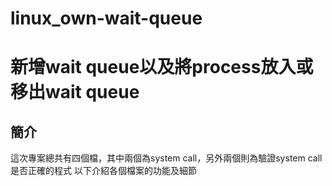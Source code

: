 # linux_own-wait-queue
# 新增wait queue以及將process放入或移出wait queue

## 簡介
這次專案總共有四個檔，其中兩個為system call，另外兩個則為驗證system call是否正確的程式
以下介紹各個檔案的功能及細節

